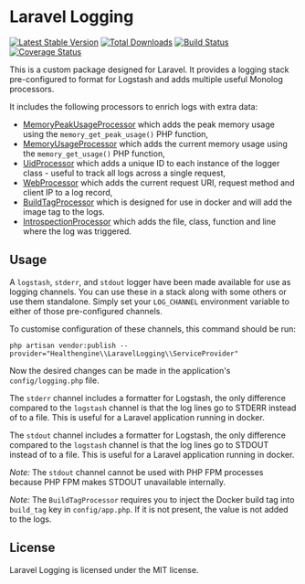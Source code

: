 # Laravel Logging

[![Latest Stable Version](https://poser.pugx.org/healthengine/laravel-logging/version)](https://packagist.org/packages/healthengine/laravel-logging)
[![Total Downloads](https://poser.pugx.org/healthengine/laravel-logging/downloads)](https://packagist.org/packages/healthengine/laravel-logging)
[![Build Status](https://travis-ci.com/HealthEngineAU/laravel-logging.svg?branch=master)](https://travis-ci.com/HealthEngineAU/laravel-logging)
[![Coverage Status](https://coveralls.io/repos/github/HealthEngineAU/laravel-logging/badge.svg?branch=master)](https://coveralls.io/github/HealthEngineAU/laravel-logging?branch=master)

This is a custom package designed for Laravel. It provides a logging stack pre-configured to format for Logstash and
adds multiple useful Monolog processors.

It includes the following processors to enrich logs with extra data:

- [MemoryPeakUsageProcessor](https://github.com/Seldaek/monolog/blob/master/src/Monolog/Processor/MemoryPeakUsageProcessor.php)
  which adds the peak memory usage using the `memory_get_peak_usage()` PHP function,
- [MemoryUsageProcessor](https://github.com/Seldaek/monolog/blob/master/src/Monolog/Processor/MemoryUsageProcessor.php)
  which adds the current memory usage using the `memory_get_usage()` PHP function,
- [UidProcessor](https://github.com/Seldaek/monolog/blob/master/src/Monolog/Processor/UidProcessor.php) which adds a
  unique ID to each instance of the logger class - useful to track all logs across a
  single request,
- [WebProcessor](https://github.com/Seldaek/monolog/blob/master/src/Monolog/Processor/WebProcessor.php) which adds the
  current request URI, request method and client IP to a log record,
- [BuildTagProcessor](https://github.com/HealthEngineAU/laravel-logging/blob/master/src/Processors/BuildTagProcessor.php)
  which is designed for use in docker and will add the image tag to the logs.
- [IntrospectionProcessor](https://github.com/Seldaek/monolog/blob/master/src/Monolog/Processor/IntrospectionProcessor.php) which adds the
  file, class, function and line where the log was triggered.

## Usage

A `logstash`, `stderr`, and `stdout` logger have been made available for use as logging channels. You can use these in a stack
along with some others or use them standalone. Simply set your `LOG_CHANNEL` environment variable to either of those
pre-configured channels.

To customise configuration of these channels, this command should be run:

```shell
php artisan vendor:publish --provider="Healthengine\\LaravelLogging\\ServiceProvider"
```

Now the desired changes can be made in the application's `config/logging.php` file.

The `stderr` channel includes a formatter for Logstash, the only difference compared to the `logstash` channel is that
the log lines go to STDERR instead of to a file. This is useful for a Laravel application running in docker.

The `stdout` channel includes a formatter for Logstash, the only difference compared to the `logstash` channel is that
the log lines go to STDOUT instead of to a file. This is useful for a Laravel application running in docker.

_Note:_ The `stdout` channel cannot be used with PHP FPM processes because PHP FPM makes STDOUT unavailable internally.

_Note:_ The `BuildTagProcessor` requires you to inject the Docker build tag into `build_tag` key in `config/app.php`. If
it is not present, the value is not added to the logs.

## License

Laravel Logging is licensed under the MIT license.
